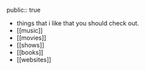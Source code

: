 public:: true

- things that i like that you should check out.
- [[music]]
- [[movies]]
- [[shows]]
- [[books]]
- [[websites]]